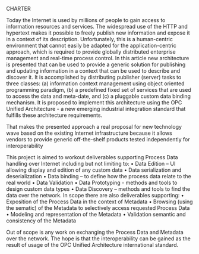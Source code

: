 ﻿CHARTER

Today the Internet is used by millions of people to gain access to information resources and services. The widespread use of the HTTP and hypertext makes it possible to freely publish new information and expose it in a context of its description. Unfortunately, this is a human-centric environment that cannot easily be adapted for the application-centric approach, which is required to provide globally distributed enterprise management and real-time process control. In this article new architecture is presented that can be used to provide a generic solution for publishing and updating information in a context that can be used to describe and discover it. It is accomplished by distributing publisher (server) tasks to three classes: (a) information context management using object oriented programming paradigm, (b) a predefined fixed set of services that are used to access the data and meta-date, and (c) a pluggable custom data binding mechanism. It is proposed to implement this architecture using the OPC Unified Architecture - a new emerging industrial integration standard that fulfills these architecture requirements. 

That makes the presented approach a real proposal for new technology wave based on the existing Internet infrastructure because it allows vendors to provide generic off-the-shelf products tested independently for interoperability

This project is aimed to workout deliverables supporting Process Data handling over Internet including but not limiting to:
•	Data Edition – UI allowing display and edition of any custom data
•	Data serialization and deserialization 
•	Data binding – to define how the process data relate to the real world
•	Data Validation 
•	Data Prototyping  - methods and tools to design custom data types
•	Data Discovery – methods and tools to find the data over the network.
In scope there are also deliverables supporting:
•	Exposition of the Process Data in the context of Metadata
•	Browsing (using the sematic) of the Metadata to selectively access requested Process Data
•	Modeling and representation of the Metadata
•	Validation semantic and consistency of the Metadata

Out of scope is any work on exchanging the Process Data and Metadata over the network. The hope is that the interoperability can be gained as the result of usage of the OPC Unified Architecture international standard. 

